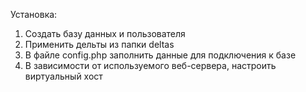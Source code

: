 Установка:
1. Создать базу данных и пользователя
2. Применить дельты из папки deltas
3. В файле config.php заполнить данные для подключения к базе
4. В зависимости от используемого веб-сервера, настроить виртуальный хост